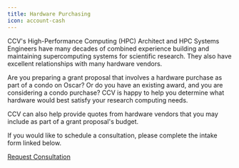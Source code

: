 ```yaml
---
title: Hardware Purchasing 
icon: account-cash 
---
```


CCV's High-Performance Computing (HPC) Architect and HPC Systems Engineers have many decades of combined experience building and maintaining supercomputing systems for scientific research. They also have excellent relationships with many hardware vendors. 

Are you preparing a grant proposal that involves a hardware purchase as part of a condo on Oscar? Or do you have an existing award, and you are considering a condo purchase? CCV is happy to help you determine what hardware would best satisfy your research computing needs. 

CCV can also help provide quotes from hardware vendors that you may include as part of a grant proposal's budget. 

If you would like to schedule a consultation, please complete the intake form linked below.


<a href="https://app.smartsheet.com/b/form/033e8cdbfbb54ab9bbacaa28933969b6" class="button is-link">Request Consultation</a>
